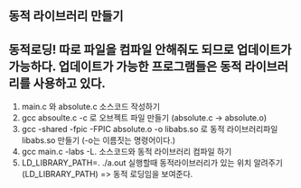 ## 동적 라이브러리 만들기
## 동적로딩! 따로 파일을 컴파일 안해줘도 되므로 업데이트가 가능하다. 업데이트가 가능한 프로그램들은 동적 라이브러리를 사용하고 있다.

1. main.c 와 absolute.c 소스코드 작성하기
2. gcc absoulte.c -c 로 오브젝트 파일 만들기 (absolute.c -> absolute.o)
3. gcc -shared -fpic -FPIC absolute.o -o libabs.so 로 동적 라이브러리파일 libabs.so 만들기 (-o는 이름짓는 명령어이다.)
4. gcc main.c -labs -L. 소스코드와 동적 라이브러리 컴파일 하기
5. LD_LIBRARY_PATH=. ./a.out 실행할때 동적라이브러리가 있는 위치 알려주기(LD_LIBRARY_PATH) => 동적 로딩임을 보여준다.

